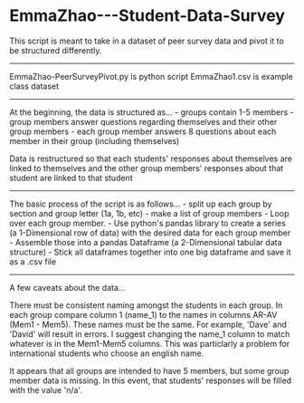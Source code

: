 # EmmaZhao---Student-Data-Survey


This script is meant to take in a dataset of peer survey data and pivot it to be structured differently.

--------

EmmaZhao-PeerSurveyPivot.py is python script
EmmaZhao1.csv is example class dataset

--------

At the beginning, the data is structured as...
    - groups contain 1-5 members
    - group members answer questions regarding themselves and their other group members
        - each group member answers 8 questions about each member in their group (including themselves)

Data is restructured so that each students' responses about themselves are linked to themselves and the other
group members' responses about that student are linked to that student

--------
The basic process of the script is as follows...
    - split up each group by section and group letter (1a, 1b, etc)
    - make a list of group members
    - Loop over each group member.
        - Use python's pandas library to create a series (a 1-Dimensional row of data) with the desired data for each group member
    - Assemble those into a pandas Dataframe (a 2-Dimensional tabular data structure)
    - Stick all dataframes together into one big dataframe and save it as a .csv file

--------

A few caveats about the data...

There must be consistent naming amongst the students in each group. In each group compare column 1 (name_1) to 
the names in columns AR-AV (Mem1 - Mem5). These names must be the same. For example, 'Dave' and 'David' will
result in errors. I suggest changing the name_1 column to match whatever is in the Mem1-Mem5 columns. This was
particlarly a problem for international students who choose an english name.

It appears that all groups are intended to have 5 members, but some group member data is missing. In this event,
that students' responses will be filled with the value 'n/a'.



